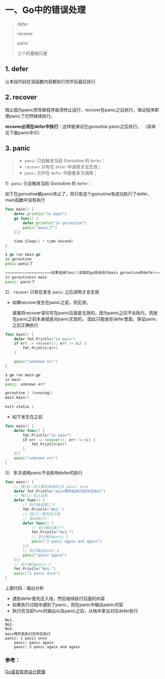 

# 一、Go中的错误处理

> defer
>
> recover
>
> panic 
>
> 三个的基础只是



## 1. defer

让本段代码在该函数内容都执行完毕后最后执行



## 2. recover

阻止因为panic而导致程序崩溃终止运行，recover在panic之后执行，保证程序即使panic了仍然继续执行。

**recover必须在defer中执行**：这样能保证在goroutine panic之后执行。 （具体见下面panic中3)）

## 3. panic

> - `panic` 只会触发当前 Goroutine 的 `defer`；
> - `recover` 只有在 `defer` 中调用才会生效；
> - `panic` 允许在 `defer` 中嵌套多次调用；



1）`panic` 只会触发当前 Goroutine 的 `defer`：

如下在goroutine被panic终止了，但只有这个goroutine有成功执行了defer，main函数中没有执行

```go
func main() {
	defer println("in main")
	go func() {
		defer println("in goroutine")
		panic("panic了")
	}()

	time.Sleep(1 * time.Second)
}

$ go run main.go
in goroutine
panic:panic了

=====================如果去掉func()前面的go将会执行main goroutine的defer=================
in goroutinein main
panic: panic了
```



2） `recover` 只有在发生 `panic` 之后调用才会生效



- 如果recover发生在panic之前，则无效。

  直接将recover语句写在panic后面是无效的，因为panic之后不会执行。而放在panic之前本身就是对panic无效的。 因此只能放在defer里面，保证panic之后正确执行

```go
func main() {
	defer fmt.Println("in main")
	if err := recover(); err != nil {
		fmt.Println(err)
	}

	panic("unknown err")
}

$ go run main.go
in main
panic: unknown err

goroutine 1 [running]:
main.main()
	...
exit status 2
```



- 如下发生在之前

```go
func main() {
	defer func() {
		fmt.Println("in main")
		if err := recover(); err != nil {
			fmt.Println(err)
		}
	}()
	panic("unknown err")
}
```





3） 多次调用panic不会影响defer的执行



```go
func main() {
	// 栈[0]:压入栈后继续执行1 panic once
	defer fmt.Println("main等所有执行完毕后执行")
	// 栈[1]:压入站先
	defer func() {
		// 执行输出第二个
		fmt.Println("No2.")
		// 栈[2]:暂时压入栈
		// 取出栈[2]:
		defer func() {
			// 执行输出第三个
			fmt.Println("No3.")
			// 执行输出panic 3
			panic("2 panic again and again")
		}()
		// 执行输出panic 2
		panic("panic again")
	}()
	// 执行输出panic 1
	fmt.Println("No1.")
	panic("1 panic once")
}
```

上面代码：输出分析

- 遇到defer首先压入栈，然后继续执行后面的内容
- 如果执行过程中遇到了panic，则在panic中输出panic内容
- 执行完当前func的输出以及panic之后，从栈中拿出对应defer执行

```
No1.
No2.
No3.
main等所有执行完毕后执行
panic: 1 panic once
	panic: panic again
	panic: 2 panic again and again
```





### 参考：

[Go语言程序设计原理](https://draveness.me/golang/docs/part2-foundation/ch05-keyword/golang-panic-recover/)
